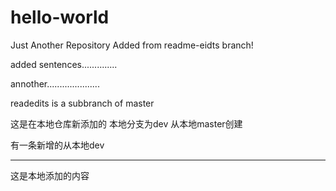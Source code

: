 # hello-world
Just Another Repository
Added from readme-eidts branch!

added sentences..............

annother.....................

readedits is a subbranch of master

这是在本地仓库新添加的 本地分支为dev 从本地master创建

有一条新增的从本地dev

*****************************
这是本地添加的内容
